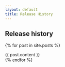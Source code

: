 ```yaml
---
layout: default
title: Release History
---
```

<h2>
	Release history
</h2>

{% for post in site.posts %}
<div class="release">
  {{ post.content }}
</div>
{% endfor %}
